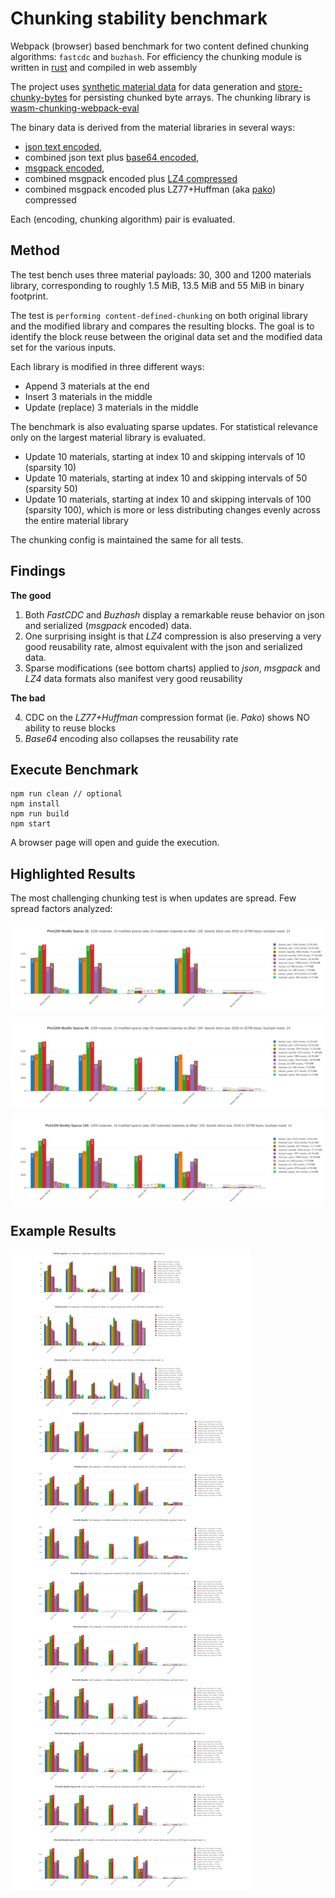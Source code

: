 # Chunking stability benchmark

Webpack (browser) based benchmark for two content defined chunking algorithms: `fastcdc` and `buzhash`. For efficiency the chunking module is written in [rust](https://github.com/dstanesc/wasm-chunking-eval) and compiled in web assembly

The project uses [synthetic material data](https://www.npmjs.com/package/@dstanesc/fake-material-data) for data generation and [store-chunky-bytes](https://www.npmjs.com/package/@dstanesc/store-chunky-bytes) for persisting chunked byte arrays. The chunking library is [wasm-chunking-webpack-eval](https://www.npmjs.com/package/@dstanesc/wasm-chunking-webpack-eval) 

The binary data is derived from the material libraries in several ways:  
- [json text encoded](https://developer.mozilla.org/en-US/docs/Web/API/TextEncoder), 
- combined json text plus [base64 encoded](https://www.npmjs.com/package/base64-js), 
- [msgpack encoded](https://www.npmjs.com/package/msgpackr), 
- combined msgpack encoded plus [LZ4 compressed](https://www.npmjs.com/package/lz4) 
- combined msgpack encoded plus LZ77+Huffman (aka [pako](https://www.npmjs.com/package/pako)) compressed

Each (encoding, chunking algorithm) pair is evaluated.

## Method

The test bench uses three material payloads: 30, 300 and 1200 materials library, corresponding to roughly 1.5 MiB, 13.5 MiB and 55 MiB in binary footprint. 

The test is `performing content-defined-chunking` on both original library and the modified library and compares the resulting blocks. The goal is to identify the block reuse between the original data set and the modified data set for the various inputs.

Each library is modified in three different ways:
- Append 3 materials at the end
- Insert 3 materials in the middle
- Update (replace) 3 materials in the middle

The benchmark is also evaluating sparse updates. For statistical relevance only on the largest material library is evaluated.

- Update 10 materials, starting at index 10 and skipping intervals of 10 (sparsity 10)
- Update 10 materials, starting at index 10 and skipping intervals of 50 (sparsity 50)
- Update 10 materials, starting at index 10 and skipping intervals of 100 (sparsity 100), which is more or less distributing changes evenly across the entire material library

The chunking config is maintained the same for all tests.

## Findings

__The good__

1. Both _FastCDC_ and _Buzhash_ display a remarkable reuse behavior on json and serialized (_msgpack_ encoded) data. 
2. One surprising insight is that _LZ4_ compression is also preserving a very good reusability rate, almost equivalent with the json and serialized data. 
3. Sparse modifications (see bottom charts) applied to _json_, _msgpack_ and _LZ4_ data formats also manifest very good reusability 


__The bad__

4. CDC on the _LZ77+Huffman_ compression format (ie. _Pako_) shows NO ability to reuse blocks
5. _Base64_ encoding also collapses the reusability rate


## Execute Benchmark

```
npm run clean // optional
npm install
npm run build
npm start
```

A browser page will open and guide the execution.


## Highlighted Results

The most challenging chunking test is when updates are spread. Few spread factors analyzed:

![](./img/sparse-10.png)

![](./img/sparse-50.png)

![](./img/sparse-100.png)


##  Example Results

![](./img/chunk-stability.png)

